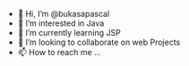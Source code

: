 - 👋 Hi, I’m @bukasapascal
- 👀 I’m interested in Java
- 🌱 I’m currently learning JSP
- 💞️ I’m looking to collaborate on web Projects
- 📫 How to reach me ...

<!---
bukasapascal/bukasapascal is a ✨ special ✨ repository because its `README.md` (this file) appears on your GitHub profile.
You can click the Preview link to take a look at your changes.
--->
